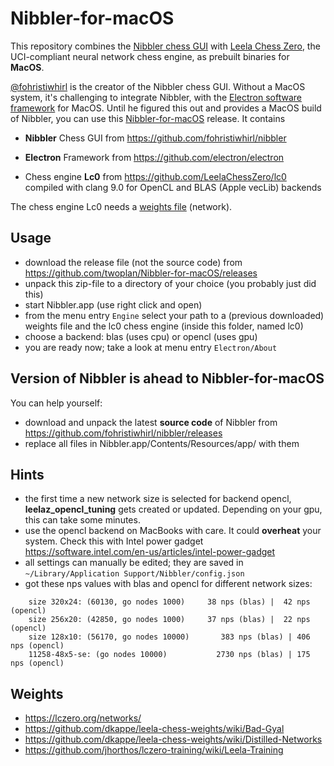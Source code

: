 # Nibbler-for-macOS
This repository combines the [Nibbler chess GUI](https://github.com/fohristiwhirl/nibbler) with [Leela Chess Zero](https://lczero.org/), the UCI-compliant neural network chess engine, as prebuilt binaries for **MacOS**.

[@fohristiwhirl](https://github.com/fohristiwhirl) is the creator of the Nibbler chess GUI. Without a MacOS system, it's challenging to integrate Nibbler, with the [Electron software framework](https://electronjs.org/) for MacOS. Until he figured this out and provides a MacOS build of Nibbler, you can use this [Nibbler-for-macOS](https://github.com/twoplan/Nibbler-for-macOS/releases) release. It contains

- __Nibbler__ Chess GUI from https://github.com/fohristiwhirl/nibbler

- __Electron__ Framework from https://github.com/electron/electron

- Chess engine __Lc0__ from https://github.com/LeelaChessZero/lc0 
compiled with clang 9.0 for OpenCL and BLAS (Apple vecLib) backends 

The chess engine Lc0 needs a [weights file](https://github.com/twoplan/Nibbler-for-macOS#hints) (network). 

## Usage
- download the release file (not the source code) from https://github.com/twoplan/Nibbler-for-macOS/releases
- unpack this zip-file to a directory of your choice (you probably just did this)
- start Nibbler.app (use right click and open)
- from the menu entry `Engine` select your path to a (previous downloaded) weights file and the lc0 chess engine (inside this folder, named lc0)
- choose a backend: blas (uses cpu) or opencl (uses gpu)
- you are ready now; take a look at menu entry `Electron/About`

## Version of Nibbler is ahead to Nibbler-for-macOS
You can help yourself:
- download and unpack the latest **source code** of Nibbler from https://github.com/fohristiwhirl/nibbler/releases
- replace all files in Nibbler.app/Contents/Resources/app/ with them

## Hints
- the first time a new network size is selected for backend opencl, __leelaz_opencl_tuning__ gets created or updated. Depending on your gpu, this can take some minutes.
- use the opencl backend on MacBooks with care. It could __overheat__ your system. Check this with Intel power gadget https://software.intel.com/en-us/articles/intel-power-gadget 
- all settings can manually be edited; they are saved in
`~/Library/Application Support/Nibbler/config.json`
- got these nps values with blas and opencl for different network sizes:
```
	size 320x24: (60130, go nodes 1000)	    38 nps (blas) |  42 nps (opencl)
	size 256x20: (42850, go nodes 1000)	    37 nps (blas) |  22 nps (opencl)	
	size 128x10: (56170, go nodes 10000)	   383 nps (blas) | 406 nps (opencl)	
	11258-48x5-se: (go nodes 10000)	          2730 nps (blas) | 175 nps (opencl)
```  
## Weights
- https://lczero.org/networks/
- https://github.com/dkappe/leela-chess-weights/wiki/Bad-Gyal
- https://github.com/dkappe/leela-chess-weights/wiki/Distilled-Networks
- https://github.com/jhorthos/lczero-training/wiki/Leela-Training
